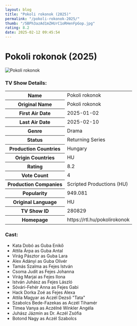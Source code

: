 ```yaml
---
layout: blog
title: "Pokoli rokonok (2025)"
permalink: "/pokoli-rokonok-2025/"
thumb: "/5BPh3azAd1mZHUrC1oRHenFpGop.jpg"
rating: 8.2
date: 2025-02-12 09:45:54
---
```

<h1 class="title">Pokoli rokonok (2025)</h1><div class="poster"><img src="{{ site.imglink }}/5BPh3azAd1mZHUrC1oRHenFpGop.jpg" class="img-fluid my-3" alt="Pokoli rokonok"/></div><div class="plot"></div><h3>TV Show Details:</h3><table class="table table-bordered details"><tr><th>Name</th><td>Pokoli rokonok</td></tr><tr><th>Original Name</th><td>Pokoli rokonok</td></tr><tr><th>First Air Date</th><td>2025-01-02</td></tr><tr><th>Last Air Date</th><td>2025-02-10</td></tr><tr><th>Genre</th><td>Drama</td></tr><tr><th>Status</th><td>Returning Series</td></tr><tr><th>Production Countries</th><td>Hungary</td></tr><tr><th>Origin Countries</th><td>HU</td></tr><tr><th>Rating</th><td>8.2</td></tr><tr><th>Vote Count</th><td>4</td></tr><tr><th>Production Companies</th><td>Scripted Productions (HU)</td></tr><tr><th>Popularity</th><td>949.081</td></tr><tr><th>Original Language</th><td>HU</td></tr><tr><th>TV Show ID</th><td>280829</td></tr><tr><th>Homepage</th><td>https://rtl.hu/pokolirokonok</td></tr></table><h3>Cast:</h3><ul class="list-group cast"><li>Kata Dobó as Guba Enikő</li><li>Attila Árpa as Guba Antal</li><li>Virág Pásztor as Guba Lara</li><li>Alex Adányi as Guba Olivér</li><li>Tamás Szalma as Fejes István</li><li>Csoma Judit as Fejes Johanna</li><li>Virág Marjai as Fejes Ilona</li><li>István Juhász as Fejes László</li><li>Sóvári-Fehér Anna as Fejes Gabi</li><li>Hack Dorka Zoé as Fejes Alexa</li><li>Attila Magyar as Aczél Dezső "Tata"</li><li>Szabolcs Bede-Fazekas as Aczél Tihamér</li><li>Tímea Vanya as Aczélné Winkler Angéla</li><li>Juhász Jázmin as Dr. Aczél Zsófia</li><li>Botond Nagy as Aczél Szabolcs</li></ul>